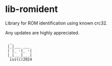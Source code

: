 # lib-romident

Library for ROM identification using known crc32.

Any updates are highly appreciated.


```
  _
 |_|___ ___
 | |_ -|_ -|
 |_|___|___|
  iss(c)2024

```
